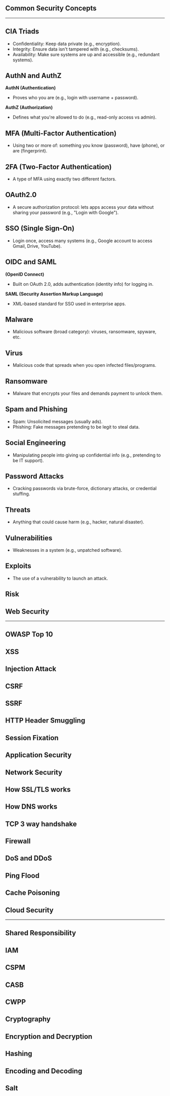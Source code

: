 ## Common Security Concepts

---

## CIA Triads
- Confidentiality: Keep data private (e.g., encryption).
- Integrity: Ensure data isn't tampered with (e.g., checksums).
- Availability: Make sure systems are up and accessible (e.g., redundant systems).
## AuthN and AuthZ
**AuthN (Authentication)**
- Proves who you are (e.g., login with username + password).
  
**AuthZ (Authorization)**
- Defines what you're allowed to do (e.g., read-only access vs admin).
## MFA (Multi-Factor Authentication)
- Using two or more of: something you know (password), have (phone), or are (fingerprint).
## 2FA (Two-Factor Authentication)
- A type of MFA using exactly two different factors.
## OAuth2.0
- A secure authorization protocol: lets apps access your data without sharing your password (e.g., "Login with Google").
## SSO (Single Sign-On)
- Login once, access many systems (e.g., Google account to access Gmail, Drive, YouTube).
## OIDC and SAML
**(OpenID Connect)**
- Built on OAuth 2.0, adds authentication (identity info) for logging in.

**SAML (Security Assertion Markup Language)**
- XML-based standard for SSO used in enterprise apps.
## Malware
- Malicious software (broad category): viruses, ransomware, spyware, etc.
## Virus
- Malicious code that spreads when you open infected files/programs.
## Ransomware
- Malware that encrypts your files and demands payment to unlock them.
## Spam and Phishing
- Spam: Unsolicited messages (usually ads).
- Phishing: Fake messages pretending to be legit to steal data.
## Social Engineering
- Manipulating people into giving up confidential info (e.g., pretending to be IT support).
## Password Attacks
- Cracking passwords via brute-force, dictionary attacks, or credential stuffing.
## Threats
- Anything that could cause harm (e.g., hacker, natural disaster).
## Vulnerabilities
- Weaknesses in a system (e.g., unpatched software).
## Exploits
- The use of a vulnerability to launch an attack.
## Risk

## Web Security

---

## OWASP Top 10
## XSS
## Injection Attack
## CSRF
## SSRF
## HTTP Header Smuggling
## Session Fixation
## Application Security
## Network Security
## How SSL/TLS works
## How DNS works
## TCP 3 way handshake
## Firewall
## DoS and DDoS
## Ping Flood
## Cache Poisoning

## Cloud Security

---

## Shared Responsibility
## IAM
## CSPM
## CASB
## CWPP
## Cryptography
## Encryption and Decryption
## Hashing
## Encoding and Decoding
## Salt
